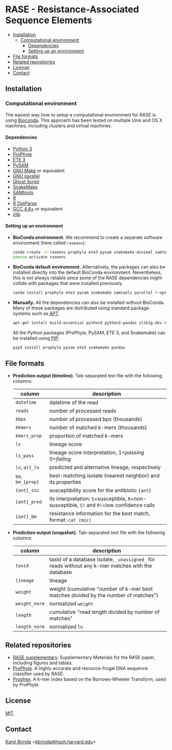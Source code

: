 # RASE - Resistance-Associated Sequence Elements

<!-- vim-markdown-toc GFM -->

* [Installation](#installation)
  * [Computational environment](#computational-environment)
    * [Dependencies](#dependencies)
    * [Setting up an environment](#setting-up-an-environment)
* [File formats](#file-formats)
* [Related repositories](#related-repositories)
* [License](#license)
* [Contact](#contact)

<!-- vim-markdown-toc -->

## Installation

### Computational environment

The easiest way how to setup a computational environment for RASE is using
[Bioconda](https://bioconda.github.io/). This approach has been tested on
multiple Unix and OS X machines, including clusters and virtual machines.

#### Dependencies

* [Python 3](https://www.python.org/downloads/)
* [ProPhyle](http://prophyle.github.io)
* [ETE 3](http://etetoolkit.org/)
* [PySAM](https://github.com/pysam-developers/pysam)
* [GNU Make](https://www.gnu.org/software/make/) or equivalent
* [GNU parallel](https://www.gnu.org/software/parallel/)
* [Ghost Script](https://www.ghostscript.com/)
* [SnakeMake](https://snakemake.readthedocs.io)
* [SAMtools](http://www.htslib.org/)
* [R](https://www.r-project.org/)
* [R OptParse](https://cran.r-project.org/web/packages/optparse/)
* [GCC 4.8+](https://gcc.gnu.org/) or equivalent
* [zlib](https://zlib.net/)


#### Setting up an environment

* **BioConda environment.** We recommend to create a separate software
  environment (here called `raseenv`):

    ```bash
    conda create -n raseenv prophyle ete3 pysam snakemake-minimal samtools parallel r-optparse
    source activate raseenv
    ```

* **BioConda default environment.** Alternatively, the packages can also be
  installed directly into the default BioConda environment. Nevertheless, this
  is not always reliable since some of the RASE dependencies might collide with
  packages that were installed previously.

    ```bash
    conda install prophyle ete3 pysam snakemake samtools parallel r-optparse pandas
    ```

* **Manually.** All the dependencies can also be installed without BioConda. Many
  of these packages are distributed using standard package systems such as
  [APT](https://wiki.debian.org/Apt).

    ```bash
    apt-get install build-essential python3 python3-pandas zlib1g-dev r-base r-cran-optparse ghostscript
    ```

  All the Python packages (ProPhyle, PySAM, ETE 3, and Snakemake) can be
  installed using [PIP](https://pypi.org/project/pip/):

    ```bash
    pip3 install prophyle pysam ete3 snakemake pandas
    ```


## File formats

* **Prediction output (timeline).**  Tab-separated text file with the following columns:

  | column | description |
  | --- | --- |
  | `datetime` | datetime of the read |
  | `reads` | number of processed reads |
  | `kbps` | number of processed bps (thousands) |
  | `kkmers` | number of matched k-mers (thousands) |
  | `kmers_prop` | proportion of matched k-mers |
  | `ls` | lineage score |
  | `ls_pass` | lineage score interpretation, 1=_passing_ 0=_failing_ |
  | `ln`, `alt_ln` | predicted and alternative lineage, respectively |
  | `bm`, `bm_{prop}` | best-matching isolate (nearest neighbor) and its properties |
  | `{ant}_ssc` | susceptibility score for the antibiotic `{ant}` |
  | `{ant}_pred` | its interpretation: `S`=susceptible, `R`=non-susceptible, `S!` and `R!`=low confidence calls |
  | `{ant}_bm` | resistance information for the best match, format: `cat (mic)` |

* **Prediction output (snapshot).** Tab-separated text file with the following columns:

  | column | description |
  | --- | --- |
  | `taxid` | taxid of a database isolate, `_unassigned_` for reads without any k-mer matches with the database |
  | `lineage` | lineage |
  | `weight` | weight (cumulative "number of k-mer best matches divided by the number of matches") |
  | `weight_norm` | normalized `weight` |
  | `length` | cumulative "read length divided by number of matches" |
  | `length_norm` | normalized `ln` |


## Related repositories

* [RASE supplementary](http://github.com/c2-d2/rase-supplement). Supplementary Materials for the RASE paper, including figures and tables.
* [ProPhyle](http://prophyle.github.io). A highly accurate and resource-frugal DNA sequence classifier used by RASE.
* [Prophex](http://github.com/prophyle/prophex). A k-mer index based on the Burrows-Wheeler Transform, used by ProPhyle.


## License

[MIT](LICENSE).


## Contact

[Karel Brinda](https://scholar.harvard.edu/brinda) \<kbrinda@hsph.harvard.edu\>

